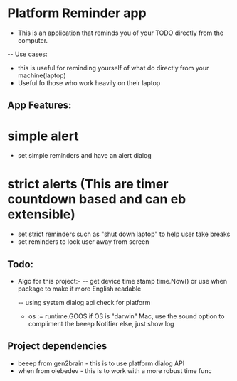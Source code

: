 # Platform Reminder app

- This is an application that reminds you of your TODO directly from the computer.

-- Use cases:

- this is useful for reminding yourself of what do directly from your machine(laptop)
- Useful fo those who work heavily on their laptop

## App Features:

# simple alert

- set simple reminders and have an alert dialog

# strict alerts (This are timer countdown based and can eb extensible)

- set strict reminders such as "shut down laptop" to help user take breaks
- set reminders to lock user away from screen

## Todo:

- Algo for this project:-
  -- get device time stamp
  time.Now() or use when package to make it more English readable

  -- using system dialog api
  check for platform

  - os := runtime.GOOS
    if OS is "darwin" Mac, use the sound option to compliment the beeep Notifier
    else, just show log

## Project dependencies

- beeep from gen2brain - this is to use platform dialog API
- when from olebedev - this is to work with a more robust time func
